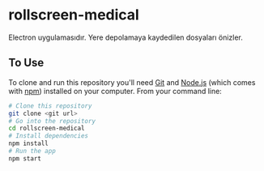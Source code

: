 # rollscreen-medical

Electron uygulamasıdır. Yere depolamaya kaydedilen dosyaları önizler.

## To Use

To clone and run this repository you'll need [Git](https://git-scm.com) and [Node.js](https://nodejs.org/en/download/) (which comes with [npm](http://npmjs.com)) installed on your computer. From your command line:

```bash
# Clone this repository
git clone <git url>
# Go into the repository
cd rollscreen-medical
# Install dependencies
npm install
# Run the app
npm start
```
